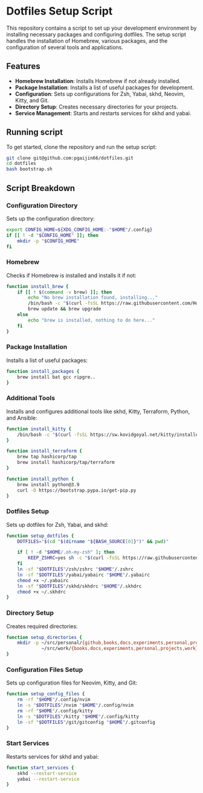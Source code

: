 # Dotfiles Setup Script

This repository contains a script to set up your development environment by installing necessary packages and configuring dotfiles. The setup script handles the installation of Homebrew, various packages, and the configuration of several tools and applications.

## Features

- **Homebrew Installation**: Installs Homebrew if not already installed.
- **Package Installation**: Installs a list of useful packages for development.
- **Configuration**: Sets up configurations for Zsh, Yabai, skhd, Neovim, Kitty, and Git.
- **Directory Setup**: Creates necessary directories for your projects.
- **Service Management**: Starts and restarts services for skhd and yabai.

## Running script

To get started, clone the repository and run the setup script:

```bash
git clone git@github.com:pgaijin66/dotfiles.git
cd dotfiles
bash bootstrap.sh
```

## Script Breakdown

### Configuration Directory
Sets up the configuration directory:

```bash
export CONFIG_HOME=${XDG_CONFIG_HOME:-"$HOME"/.config}
if [[ ! -d "$CONFIG_HOME" ]]; then
    mkdir -p "$CONFIG_HOME"
fi
```

### Homebrew
Checks if Homebrew is installed and installs it if not:

```bash
function install_brew {
    if [[ ! $(command -v brew) ]]; then
        echo "No brew installation found, installing..."
        /bin/bash -c "$(curl -fsSL https://raw.githubusercontent.com/Homebrew/install/HEAD/install.sh)"
        brew update && brew upgrade
    else
        echo "brew is installed, nothing to do here..."
    fi
}
```

### Package Installation

Installs a list of useful packages:

```bash
function install_packages {
    brew install bat gcc ripgre..
}
```

### Additional Tools

Installs and configures additional tools like skhd, Kitty, Terraform, Python, and Ansible:

```bash
function install_kitty {
    /bin/bash -c "$(curl -fsSL https://sw.kovidgoyal.net/kitty/installer.sh)"
}

function install_terraform {
    brew tap hashicorp/tap
    brew install hashicorp/tap/terraform
}

function install_python {
    brew install python@3.9
    curl -O https://bootstrap.pypa.io/get-pip.py
}
```

### Dotfiles Setup
Sets up dotfiles for Zsh, Yabai, and skhd:

```bash
function setup_dotfiles {
    DOTFILES="$(cd "$(dirname "${BASH_SOURCE[0]}")" && pwd)"

    if [ ! -d "$HOME/.oh-my-zsh" ]; then
        KEEP_ZSHRC=yes sh -c "$(curl -fsSL https://raw.githubusercontent.com/ohmyzsh/ohmyzsh/master/tools/install.sh)"
    fi
    ln -sf "$DOTFILES"/zsh/zshrc "$HOME"/.zshrc
    ln -sf "$DOTFILES"/yabai/yabairc "$HOME"/.yabairc
    chmod +x ~/.yabairc
    ln -sf "$DOTFILES"/skhd/skhdrc "$HOME"/.skhdrc
    chmod +x ~/.skhdrc
}
```

### Directory Setup

Creates required directories:

```bash
function setup_directories {
    mkdir -p ~/src/personal/{github,books,docs,experiments,personal,projects,work} \
             ~/src/work/{books,docs,experiments,personal,projects,work}
}
```

### Configuration Files Setup
Sets up configuration files for Neovim, Kitty, and Git:

```bash
function setup_config_files {
    rm -rf "$HOME"/.config/nvim
    ln -s "$DOTFILES"/nvim "$HOME"/.config/nvim
    rm -rf "$HOME"/.config/kitty
    ln -s "$DOTFILES"/kitty "$HOME"/.config/kitty
    ln -sf "$DOTFILES"/git/gitconfig "$HOME"/.gitconfig
}
```

### Start Services
Restarts services for skhd and yabai:

```bash
function start_services {
    skhd --restart-service
    yabai --restart-service
}
```
